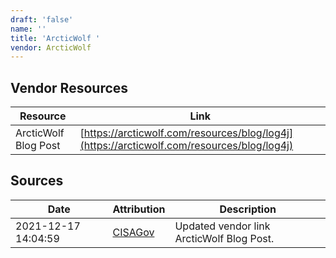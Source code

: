 ```yaml
---
draft: 'false'
name: ''
title: 'ArcticWolf '
vendor: ArcticWolf
---
```


## Vendor Resources
| Resource | Link |
| --- | --- |
| ArcticWolf Blog Post | [https://arcticwolf.com/resources/blog/log4j](https://arcticwolf.com/resources/blog/log4j) |



## Sources
| Date | Attribution | Description |
| --- | --- | --- |
| 2021-12-17 14:04:59 | [CISAGov](https://raw.githubusercontent.com/cisagov/log4j-affected-db/develop/README.md) | Updated vendor link ArcticWolf Blog Post.  |

